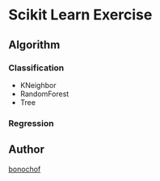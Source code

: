 # Scikit Learn Exercise

## Algorithm
### Classification
* KNeighbor
* RandomForest
* Tree

### Regression

## Author
[bonochof](https://github.com/bonochof)
